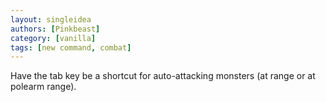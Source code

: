 ```yaml
---
layout: singleidea
authors: [Pinkbeast]
category: [vanilla]
tags: [new command, combat]
---
```

Have the tab key be a shortcut for auto-attacking monsters (at range or at polearm range).

